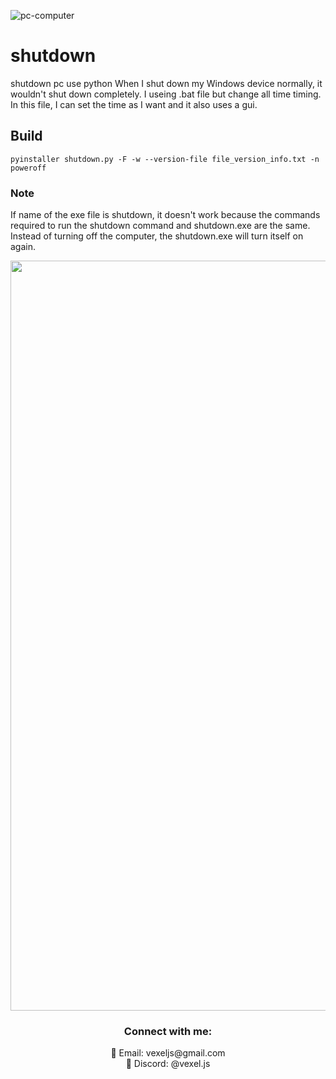 ![pc-computer](https://github.com/SabanGnc/shutdown/assets/139702707/86fbf442-d476-4c0a-8731-ee49e4b766c1)

# shutdown
shutdown pc use python
When I shut down my Windows device normally, it wouldn't shut down completely.
I useing .bat file but change all time timing.
In this file, I can set the time as I want and it also uses a gui.
## Build
```
pyinstaller shutdown.py -F -w --version-file file_version_info.txt -n poweroff
```
### Note
If name of the exe file is shutdown, it doesn't work because the commands required to run the shutdown command and shutdown.exe are the same. Instead of turning off the computer, the shutdown.exe will turn itself on again.


<div align="center">
  <a href="https://github.com/SabanGnc">
    <img src="https://github.com/SabanGnc/SabanGnc/assets/139702707/cc75e47a-eda0-498f-bc38-1a9a3e6ea37c" alt="Github Stats" width="1200">
  </a>
</div>


<h3 align="center">Connect with me:</h3> 
<p align="center">
  📧 Email: vexeljs@gmail.com<br>
  💬 Discord: @vexel.js<br>
</p>
